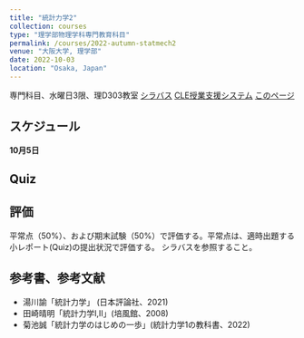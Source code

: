```yaml
---
title: "統計力学2"
collection: courses
type: "理学部物理学科専門教育科目"
permalink: /courses/2022-autumn-statmech2
venue: "大阪大学, 理学部"
date: 2022-10-03
location: "Osaka, Japan"
---
```


専門科目、水曜日3限、理D303教室
[シラバス](https://koan.osaka-u.ac.jp/campusweb/campussquare.do?_flowExecutionKey=_cBD4806F5-1749-F436-796D-90C4434EEC91_kCF74DA0C-5CB9-AA3C-011D-7E3DCDD29740)
[CLE授業支援システム](https://www.cle.osaka-u.ac.jp/ultra/courses/_149590_1/cl/outline)
[このページ](https://stsykw.github.io/courses/2022-autumn-statmech2)

スケジュール
----------
**10月5日**  






Quiz
----


評価
---
平常点（50%）、および期末試験（50%）で評価する。平常点は、適時出題する小レポート(Quiz)の提出状況で評価する。
シラバスを参照すること。



参考書、参考文献
-------------
* 湯川諭「統計力学」 (日本評論社、2021) 
* 田崎晴明「統計力学I,II」(培風館、2008)
* 菊池誠「統計力学のはじめの一歩」(統計力学1の教科書、2022)
